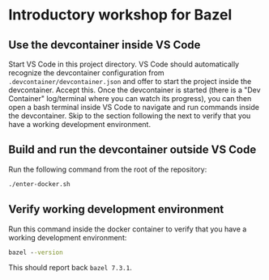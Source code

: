 # Introductory workshop for Bazel

## Use the devcontainer inside VS Code

Start VS Code in this project directory. VS Code should automatically recognize
the devcontainer configuration from `.devcontainer/devcontainer.json` and offer
to start the project inside the devcontainer. Accept this. Once the devcontainer
is started (there is a "Dev Container" log/terminal where you can watch its
progress), you can then open a bash terminal inside VS Code to navigate and run
commands inside the devcontainer. Skip to the section following the next to
verify that you have a working development environment.

## Build and run the devcontainer outside VS Code

Run the following command from the root of the repository:

```cmd
./enter-docker.sh
```

## Verify working development environment

Run this command inside the docker container to verify that you have a working
development environment:

```cmd
bazel --version
```

This should report back `bazel 7.3.1`.
